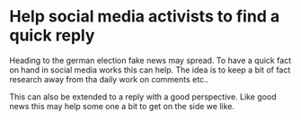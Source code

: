 # Help social media activists to find a quick reply

Heading to the german election fake news may spread. To have a quick fact on hand in social media works this can help.
The idea is to keep a bit of fact research away from tha daily work on comments etc..

This can also be extended to a reply with a good perspective. Like good news this may help some one a bit to get on the side we like. 
